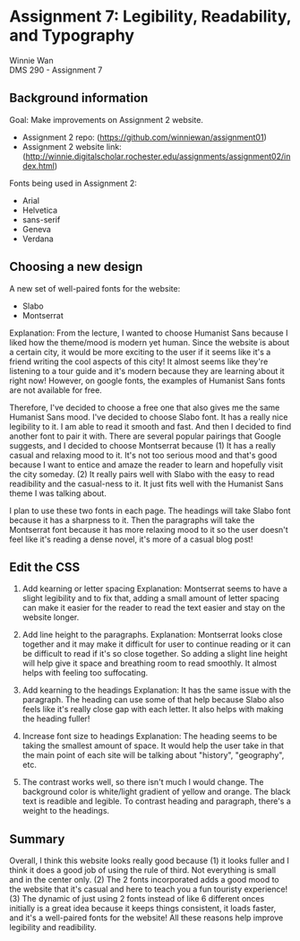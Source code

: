 # Assignment 7: Legibility, Readability, and Typography 
Winnie Wan\
DMS 290 - Assignment 7

## Background information

Goal: Make improvements on Assignment 2 website.
- Assignment 2 repo: (https://github.com/winniewan/assignment01)
- Assignment 2 website link: (http://winnie.digitalscholar.rochester.edu/assignments/assignment02/index.html)

Fonts being used in Assignment 2: 
- Arial
- Helvetica
- sans-serif
- Geneva
- Verdana
## Choosing a new design

A new set of well-paired fonts for the website: 
- Slabo
- Montserrat 

Explanation: From the lecture, I wanted to choose Humanist Sans because I liked how the theme/mood is modern yet human. Since the website is about a certain city, it would be more exciting to the user if it seems like it's a friend writing the cool aspects of this city! It almost seems like they're listening to a tour guide and it's modern because they are learning about it right now! However, on google fonts, the examples of Humanist Sans fonts are not available for free. 

Therefore, I've decided to choose a free one that also gives me the same Humanist Sans mood. I've decided to choose Slabo font. It has a really nice legibility to it. I am able to read it smooth and fast. And then I decided to find another font to pair it with. There are several popular pairings that Google suggests, and I decided to choose Montserrat because (1) It has a really casual and relaxing mood to it. It's not too serious mood and that's good because I want to entice and amaze the reader to learn and hopefully visit the city someday. (2) It really pairs well with Slabo with the easy to read readibility and the casual-ness to it. It just fits well with the Humanist Sans theme I was talking about. 

I plan to use these two fonts in each page. The headings will take Slabo font because it has a sharpness to it. Then the paragraphs will take the Montserrat font because it has more relaxing mood to it so the user doesn't feel like it's reading a dense novel, it's more of a casual blog post! 

## Edit the CSS 

1. Add kearning or letter spacing 
Explanation: Montserrat seems to have a slight legibility and to fix that, adding a small amount of letter spacing can make it easier for the reader to read the text easier and stay on the website longer. 

2. Add line height to the paragraphs. 
Explanation: Montserrat looks close together and it may make it difficult for user to continue reading or it can be difficult to read if it's so close together. So adding a slight line height will help give it space and breathing room to read smoothly. It almost helps with feeling too suffocating. 

3. Add kearning to the headings 
Explanation: It has the same issue with the paragraph. The heading can use some of that help because Slabo also feels like it's really close gap with each letter. It also helps with making the heading fuller! 

4. Increase font size to headings
Explanation: The heading seems to be taking the smallest amount of space. It would help the user take in that the main point of each site will be talking about "history", "geography", etc. 

5. The contrast works well, so there isn't much I would change. The background color is white/light gradient of yellow and orange. The black text is readible and legible. To contrast heading and paragraph, there's a weight to the headings. 

## Summary 
Overall, I think this website looks really good because (1) it looks fuller and I think it does a good job of using the rule of third. Not everything is small and in the center only. (2) The 2 fonts incorporated adds a good mood to the website that it's casual and here to teach you a fun touristy experience! (3) The dynamic of just using 2 fonts instead of like 6 different onces initially is a great idea because it keeps things consistent, it loads faster, and it's a well-paired fonts for the website! All these reasons help improve legibility and readibility. 